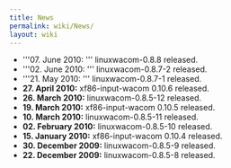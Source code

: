 ```yaml
---
title: News
permalink: wiki/News/
layout: wiki
---
```


-   '''07. June 2010: ''' linuxwacom-0.8.8 released.
-   '''02. June 2010: ''' linuxwacom-0.8.7-2 released.
-   '''21. May 2010: ''' linuxwacom-0.8.7-1 released.
-   **27. April 2010:** xf86-input-wacom 0.10.6 released.
-   **26. March 2010:** linuxwacom-0.8.5-12 released.
-   **19. March 2010:** xf86-input-wacom 0.10.5 released.
-   **10. March 2010:** linuxwacom-0.8.5-11 released.
-   **02. February 2010:** linuxwacom-0.8.5-10 released.
-   **15. January 2010:** xf86-input-wacom 0.10.4 released.
-   **30. December 2009:** linuxwacom-0.8.5-9 released.
-   **22. December 2009:** linuxwacom-0.8.5-8 released.
